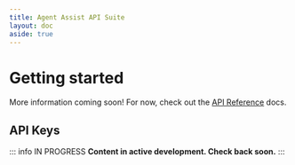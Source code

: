 ```yaml
---
title: Agent Assist API Suite
layout: doc
aside: true
---
```


# Getting started

More information coming soon! For now, check out the [API Reference](/api/home) docs.

## API Keys

::: info IN PROGRESS
**Content in active development. Check back soon.**
:::
